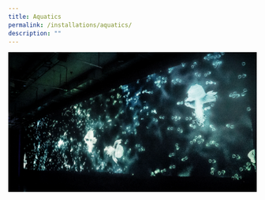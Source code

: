 ```yaml
---
title: Aquatics
permalink: /installations/aquatics/
description: ""
---
```

![](/images/Installations/aquatics.jpg)